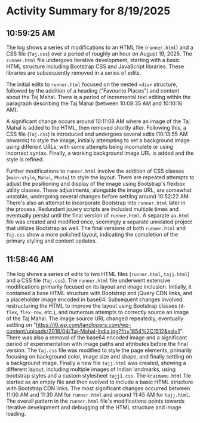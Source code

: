 # Activity Summary for 8/19/2025

## 10:59:25 AM
The log shows a series of modifications to an HTML file (`runner.html`) and a CSS file (`Taj.css`) over a period of roughly an hour on August 19, 2025.  The `runner.html` file undergoes iterative development, starting with a basic HTML structure including Bootstrap CSS and JavaScript libraries. These libraries are subsequently removed in a series of edits.

The initial edits to `runner.html` focused on the nested `<div>` structure, followed by the addition of a heading ("Favourite Places") and content about the Taj Mahal.  There is a period of incremental text editing within the paragraph describing the Taj Mahal (between 10:08:35 AM and 10:10:16 AM).

A significant change occurs around 10:11:08 AM where an image of the Taj Mahal is added to the HTML, then removed shortly after. Following this, a CSS file (`Taj.css`) is introduced and undergoes several edits  (10:13:55 AM onwards) to style the image, initially attempting to set a background image using different URLs, with some attempts being incomplete or using incorrect syntax.  Finally, a working background image URL is added and the style is refined.

Further modifications to `runner.html` involve the addition of CSS classes (`main-style`, `Mahal`, `Photo`) to style the layout.  There are repeated attempts to adjust the positioning and display of the image using Bootstrap's flexbox utility classes.  These adjustments, alongside the image URL, are somewhat unstable, undergoing several changes before settling around 10:52:22 AM. There's also an attempt to incorporate Bootstrap into `runner.html` later in the process. Redundant jquery scripts are included multiple times and eventually persist until the final version of `runner.html`. A separate `aa.html` file was created and modified once, seemingly a separate unrelated project that utilizes Bootstrap as well.  The final versions of both `runner.html` and `Taj.css` show a more polished layout, indicating the completion of the primary styling and content updates.


## 11:58:46 AM
The log shows a series of edits to two HTML files (`runner.html`, `tajj.html`) and a CSS file (`Taj.css`).  The `runner.html` file underwent extensive modifications primarily focused on its layout and image inclusion. Initially, it contained  a base HTML structure with Bootstrap and jQuery CDN links, and a placeholder image encoded in base64.  Subsequent changes involved restructuring the HTML to improve the layout using Bootstrap classes (`d-flex`, `flex-row`, etc.),  and numerous attempts to correctly source an image of the Taj Mahal.  The image source URL changed repeatedly, eventually settling on  "https://i0.wp.com/landlopers.com/wp-content/uploads/2018/04/Taj-Mahal-India.jpg?fit=1854%2C1512&ssl=1".  There was also a removal of the base64 encoded image and a significant period of experimentation with image paths and attributes before the final version.  The  `Taj.css` file was modified to style the page elements, primarily focusing on background color, image size and shape, and finally settling on a background image.   Finally a new file `tajj.html` was created, showing a different layout, including multiple images of Indian landmarks, using bootstrap styles and a custom stylesheet `tajj1.css`.  The  `kraimamu.html` file started as an empty file and then evolved to include a basic HTML structure with Bootstrap CDN links.  The most significant changes occurred between 11:00 AM and 11:30 AM for `runner.html` and around 11:45 AM for `tajj.html`.  The overall pattern in the `runner.html` file's modifications points towards iterative development and debugging of the HTML structure and image loading.
